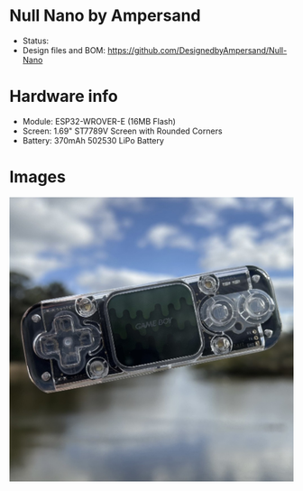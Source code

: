 # Null Nano by Ampersand
- Status:
- Design files and BOM: https://github.com/DesignedbyAmpersand/Null-Nano

# Hardware info
- Module: ESP32-WROVER-E (16MB Flash)
- Screen: 1.69" ST7789V Screen with Rounded Corners
- Battery: 370mAh 502530 LiPo Battery

# Images
![device.jpg](device.jpg)
